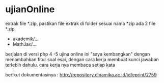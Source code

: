 # ujianOnline
extrak file *.zip, pastikan file extrak di folder sesuai nama *zip
ada 2 file *.zip
- akademik/...
- MathJax/...

berjalan di versi php 4 -5
ujina online ini "saya kembangkan" dengan menambahkan fitur soal esai, dengan cara kerja membuat kunci jawaban terlebih dahulu.
cara kerja nya membaca setiap kata

berikut dokumentasinya : http://repository.dinamika.ac.id/id/eprint/2759
